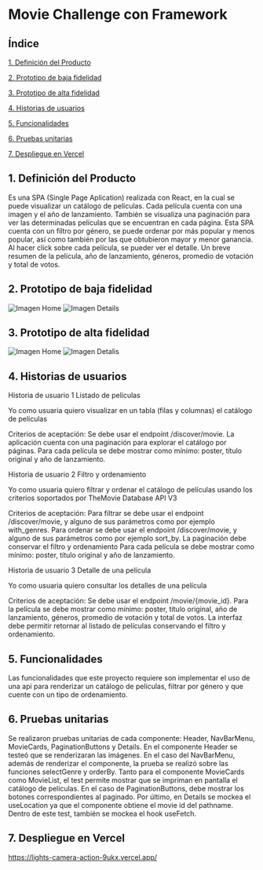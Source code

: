 # Movie Challenge con Framework

## Índice

[1. Definición del Producto](#1-definición-del-producto)

[2. Prototipo de baja fidelidad](#2-prototipo-de-baja-fidelidad)

[3. Prototipo de alta fidelidad](#3-prototipo-de-alta-fidelidad)

[4. Historias de usuarios](#4-historias-de-usuarios)

[5. Funcionalidades](#5-funcionalidades)

[6. Pruebas unitarias](#6-pruebas-unitarias)

[7. Despliegue en Vercel](#7-despliegue-en-vercel)

## 1. Definición del Producto

Es una SPA (Single Page Aplication) realizada con React, en la cual se puede visualizar un catálogo de películas. Cada película cuenta con una imagen y el año de lanzamiento.
También se visualiza una paginación para ver las determinadas películas que se encuentran en cada página.
Esta SPA cuenta con un filtro por género, se puede ordenar por más popular y menos popular, así como también por las que obtubieron mayor y menor ganancia.
Al hacer click sobre cada película, se pueder ver el detalle. Un breve resumen de la película, año de lanzamiento, géneros, promedio de votación y total de votos.

## 2. Prototipo de baja fidelidad

![Imagen Home](/src/components/img/bajafid1.png)
![Imagen Details](/src/components/img/bajafid2.png)

## 3. Prototipo de alta fidelidad

![Imagen Home](/src/components/img/Movie-Challenge.png)
![Imagen Detalis](/src/components/img/Movie-Challenge1%20(2).png)

## 4. Historias de usuarios

Historia de usuario 1
Listado de películas

Yo como usuaria quiero visualizar en un tabla (filas y columnas) el catálogo de películas

Criterios de aceptación:
Se debe usar el endpoint /discover/movie.
La aplicación cuenta con una paginación para explorar el catálogo por páginas.
Para cada película se debe mostrar como mínimo: poster, título original y año de lanzamiento.


Historia de usuario 2
Filtro y ordenamiento

Yo como usuaria quiero filtrar y ordenar el catálogo de películas usando los criterios soportados por TheMovie Database API V3

Criterios de aceptación:
Para filtrar se debe usar el endpoint /discover/movie, y alguno de sus parámetros como por ejemplo with_genres.
Para ordenar se debe usar el endpoint /discover/movie, y alguno de sus parámetros como por ejemplo sort_by.
La paginación debe conservar el filtro y ordenamiento
Para cada película se debe mostrar como mínimo: poster, título original y año de lanzamiento.

Historia de usuario 3
Detalle de una película

Yo como usuaria quiero consultar los detalles de una película

Criterios de aceptación:
Se debe usar el endpoint /movie/{movie_id}.
Para la película se debe mostrar como mínimo: poster, título original, año de lanzamiento, géneros, promedio de votación y total de votos.
La interfaz debe permitir retornar al listado de películas conservando el filtro y ordenamiento.

## 5. Funcionalidades

Las funcionalidades que este proyecto requiere son implementar el uso de una api para renderizar un catálogo de películas, filtrar por género y que cuente con un tipo de ordenamiento.

## 6. Pruebas unitarias

Se realizaron pruebas unitarias de cada componente: Header, NavBarMenu, MovieCards, PaginationButtons y Details. En el componente Header se testeó que se renderizaran las imágenes. En el caso del NavBarMenu, además de renderizar el componente, la prueba se realizó sobre las funciones selectGenre y orderBy.
Tanto para el componente MovieCards como MovieList, el test permite mostrar que se impriman en pantalla el catálogo de películas.
En el caso de PaginationButtons, debe mostrar los botones correspondientes al paginado.
Por último, en Details se mockea el useLocation ya que el componente obtiene el movie id del pathname. Dentro de este test, también se mockea el hook useFetch.

## 7. Despliegue en Vercel

https://lights-camera-action-9ukx.vercel.app/